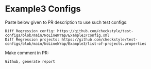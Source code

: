 # Example3 Configs
Paste below given to PR description to use such test configs:
```
Diff Regression config: https://github.com/checkstyle/test-configs/blob/main/NoLineWrap/Example3/config.xml
Diff Regression projects: https://github.com/checkstyle/test-configs/blob/main/NoLineWrap/Example3/list-of-projects.properties
```
Make comment in PR:
```
Github, generate report
```
